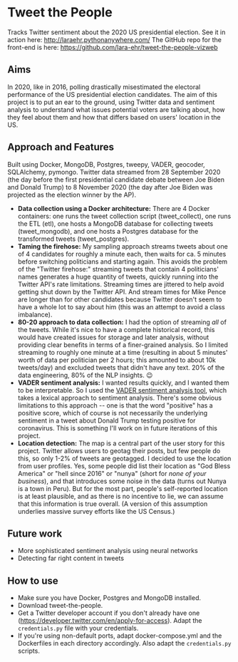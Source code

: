 # Tweet the People

Tracks Twitter sentiment about the 2020 US presidential election. See it in action here: http://laraehr.pythonanywhere.com/
The GitHub repo for the front-end is here: https://github.com/lara-ehr/tweet-the-people-vizweb

## Aims

In 2020, like in 2016, polling drastically misestimated the electoral performance of the US presidential election candidates. The aim of this project is to put an ear to the ground, using Twitter data and sentiment analysis to understand what issues potential voters are talking about, how they feel about them and how that differs based on users' location in the US.

## Approach and Features

Built using Docker, MongoDB, Postgres, tweepy, VADER, geocoder, SQLAlchemy, pymongo. Twitter data streamed from 28 September 2020 (the day before the first presidential candidate debate between Joe Biden and Donald Trump) to 8 November 2020 (the day after Joe Biden was projected as the election winner by the AP). 

- **Data collection using a Docker architecture:** There are 4 Docker containers: one runs the tweet collection script (tweet_collect), one runs the ETL (etl), one hosts a MongoDB database for collecting tweets (tweet_mongodb), and one hosts a Postgres database for the transformed tweets (tweet_postgres).
- **Taming the firehose:** My sampling approach streams tweets about one of 4 candidates for roughly a minute each, then waits for ca. 5 minutes before switching politicians and starting again. This avoids the problem of the "Twitter firehose:" streaming tweets that contain 4 politicians' names generates a huge quantity of tweets, quickly running into the Twitter API's rate limitations. Streaming times are jittered to help avoid getting shut down by the Twitter API. And stream times for Mike Pence are longer than for other candidates because Twitter doesn't seem to have a whole lot to say about him (this was an attempt to avoid a class imbalance).
- **80-20 approach to data collection:** I had the option of streaming *all* of the tweets. While it's nice to have a complete historical record, this would have created issues for storage and later analysis, without providing clear benefits in terms of a finer-grained analysis. So I limited streaming to roughly one minute at a time (resulting in about 5 minutes' worth of data per politician per 2 hours; this amounted to about 10k tweets/day) and excluded tweets that didn't have any text. 20% of the data engineering, 80% of the NLP insights. :wink:
- **VADER sentiment analysis:** I wanted results quickly, and I wanted them to be interpretable. So I used the [VADER sentiment analysis tool](https://github.com/cjhutto/vaderSentiment), which takes a lexical approach to sentiment analysis. There's some obvious limitations to this approach -- one is that the word "positive" has a positive score, which of course is not necessarily the underlying sentiment in a tweet about Donald Trump testing positive for coronavirus. This is something I'll work on in future iterations of this project.
- **Location detection:** The map is a central part of the user story for this project. Twitter allows users to geotag their posts, but few people do this, so only 1-2% of tweets are geotagged. I decided to use the location from user profiles. Yes, some people did list their location as "God Bless America" or "hell since 2016" or "nunya" (short for *none of your business*), and that introduces some noise in the data (turns out Nunya is a town in Peru). But for the most part, people's self-reported location is at least plausible, and as there is no incentive to lie, we can assume that this information is true overall. (A version of this assumption underlies massive survey efforts like the US Census.)

## Future work

- More sophisticated sentiment analysis using neural networks
- Detecting far right content in tweets

## How to use

- Make sure you have Docker, Postgres and MongoDB installed.
- Download tweet-the-people.
- Get a Twitter developer account if you don't already have one (https://developer.twitter.com/en/apply-for-access). Adapt the `credentials.py` file with your credentials.
- If you're using non-default ports, adapt docker-compose.yml and the Dockerfiles in each directory accordingly. Also adapt the `credentials.py` scripts.
